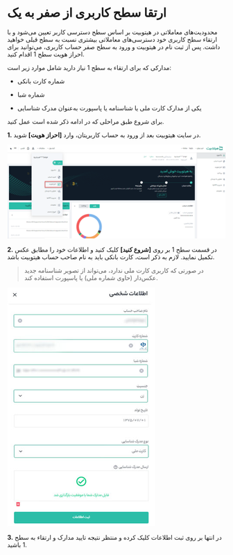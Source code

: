 #  ارتقا سطح کاربری از صفر به یک

محدودیت‌های معاملاتی در هیتوبیت بر اساس سطح دسترسی کاربر تعیین می‌شود و با ارتقاء سطح کاربری خود دسترسی‌های معاملاتی بیشتری نسبت به سطح قبلی خواهید داشت. پس از ثبت نام در هیتوبیت و ورود به سطح صفر حساب کاربری، می‌توانید برای احراز هویت سطح 1 اقدام کنید.

مدارکی که برای ارتقاء به سطح 1 نیاز دارید شامل موارد زیر است:

-	شماره کارت بانکی
 
-	شماره شبا

-	یکی از مدارک کارت ملی یا شناسنامه یا پاسپورت به‌عنوان مدرک شناسایی

برای شروع طبق مراحلی که در ادامه ذکر شده است عمل کنید.

**1.** در سایت هیتوبیت بعد از ورود به حساب کاربریتان، وارد **[احراز هویت]** شوید.

![ارتقاء از سطح 1 به 2](./Images/HowToUpgradeFromLevel1To21.png)


**2.**  در قسمت سطح 1 بر روی **[شروع کنید]** کلیک کنید و اطلاعات خود را مطابق عکس تکمیل نمایید. لازم به ذکر است، کارت بانکی باید به نام صاحب حساب هیتوبیت باشد.

> در صورتی که کاربری کارت ملی ندارد، می‌تواند از تصویر شناسنامه جدید عکس‌دار (حاوی شماره ملی) یا پاسپورت استفاده کند.

![اطلاعات شخصی](./Images/HowToUpgradeFromLevel1To22.jpg)

**3.**  در انتها بر روی ثبت اطلاعات کلیک کرده و منتظر نتیجه تایید مدارک و ارتقاء به سطح 1 باشید. 
